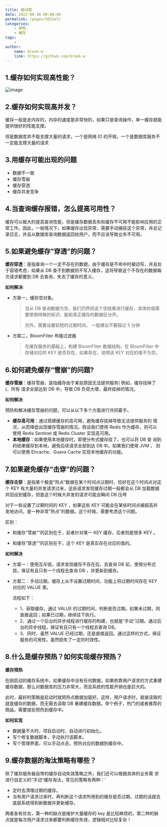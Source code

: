 ```yaml
---
title: 面试题
date: 2022-08-30 00:00:00
permalink: /pages/5031ef/
categories:
    - 架构
    - 缓存
tags:
    -
author:
    name: brook-w
    link: https://github.com/brook-w
---
```


## 1.缓存如何实现高性能？

![image](https://cdn.jsdelivr.net/gh/brook-w/image-hosting@master/go/interview/image.3gie5o5uqpa0.png)

## 2.缓存如何实现高并发？

缓存一般是走内存的，内存的速度是非常快的，如果只是查询操作，单一缓存就能提供很好的性能支撑。

但是数据库并不能支撑大量的请求，一个是网络 IO 的开销，一个是数据库服务不一定能支撑大量的请求

## 3.用缓存可能出现的问题

-   数据不一致
-   缓存雪崩
-   缓存穿透
-   缓存并发竞争

## 4.当查询缓存报错，怎么提高可用性？

缓存可以极大的提高查询性能，但是缓存数据丢失和缓存不可用不能影响应用的正常工作。因此，一般情况下，如果缓存出现异常，需要手动捕获这个异常，并且记录日志，并且从数据库查询数据返回给用户，而不应该导致业务不可用。

## 5.如果避免缓存”穿透”的问题？

**缓存穿透**：是指查询一个一定不存在的数据，由于缓存是不命中时被动写，并且处于容错考虑，如果从 DB 查不到数据则不写入缓存，这将导致这个不存在的数据每次请求都要到 DB 去查询，失去了缓存的意义。

**如何解决**:

-   方案一，缓存空对象。

    >   当从 DB 查询数据为空，我们仍然将这个空结果进行缓存，具体的值需要使用特殊的标识，能和真正缓存的数据区分开。
    >
    >   另外，需要设置较短的过期时间， 一般建议不要超过 5 分钟

-   方案二，BloomFilter 布隆过滤器

    >   在缓存服务的基础上，构建 BloomFilter 数据结构，在 BloomFilter 中存储对应的 KEY 是否存在，如果存在，说明该 KEY 对应的值不为空。

## 6.如何避免缓存“雪崩”的问题?

**缓存雪崩**：缓存雪崩，是指缓存由于某些原因无法提供服务( 例如，缓存挂掉了 )，所有 请求全部达到 DB 中，导致 DB 负荷大增，最终挂掉的情况。

**如何解决**

预防和解决缓存雪崩的问题，可以从以下多个方面进行共同着手。

-   **缓存高可用**：通过搭建缓存的高可用，避免缓存挂掉导致无法提供服务的 情况，从而降低出现缓存雪崩的情况。假设我们使用 Redis 作为缓存，则可以 使用 Redis Sentinel 或 Redis Cluster 实现高可用。
-   **本地缓存**：如果使用本地缓存时，即使分布式缓存挂了，也可以将 DB 查 询到的结果缓存到本地，避免后续请求全部到达 DB 中。如果我们使用 JVM ， 则可以使用 Ehcache、Guava Cache 实现本地缓存的功能。

## 7.如果避免缓存“击穿”的问题？

**缓存击穿**：是指某个极度“热点”数据在某个时间点过期时，恰好在这个时间点对这个 KEY 有大量的并发请求过来，这些请求发现缓存过期一般都会从 DB  加载数据并回设到缓存，但是这个时候大并发的请求可能会瞬间 DB 压垮

对于一些设置了过期时间的 KEY ，如果这些 KEY 可能会在某些时间点被超高并发地访问，是一种非常“热点”的数据。这个时候，需要考虑这个问题。

区别：

-   和缓存“雪崩“”的区别在于，前者针对某一 KEY 缓存，后者则是很多 KEY 。

-    和缓存“穿透“”的区别在于，这个 KEY 是真实存在对应的值的。

**如何解决**

-   方案一：使用互斥锁。请求发现缓存不存在后，去查询 DB 前，使用分布式锁，保证有且只有一个线程去查询 DB ，并更新到缓存。

-   方案二：手动过期。缓存上从不设置过期时间，功能上将过期时间存在 KEY  对应的 VALUE 里。

    流程如下：

    -   1、获取缓存。通过 VALUE 的过期时间，判断是否过期。如果未过期，则直接返回；如果已过期，继续往下执行。
    -    2、通过一个后台的异步线程进行缓存的构建，也就是“手动”过期。通过后台的异步线程，保证有且只有一个线程去查询 DB。
    -   3、同时，虽然 VALUE 已经过期，还是直接返回。通过这样的方式，保证服务的可用性，虽然损失了一定的时效性。

## 8.什么是缓存预热？如何实现缓存预热？

**缓存预热**

在刚启动的缓存系统中，如果缓存中没有任何数据，如果依靠用户请求的方式重建缓存数据，那么对数据库的压力非常大，而且系统的性能开销也是巨大的。

此时，最好的策略是启动时就把热点数据加载好。这样，用户请求时，直接读取的就是缓存的数据，而无需去读取 DB 重建缓存数据。举个例子，热门的或者推荐的商品，需要提前预热到缓存中。

**如何实现**

-   数据量不大时，项目启动时，自动进行初始化。
-   写个修复数据脚本，手动执行该脚本。
-   写个管理界面，可以手动点击，预热对应的数据到缓存中。

## 9.缓存数据的淘汰策略有哪些？

除了缓存服务器自带的缓存自动失效策略之外，我们还可以根据具体的业务需 求进行自定义的“手动”缓存淘汰，常见的策略有两种：’

-   定时去清理过期的缓存。
-   当有用户请求过来时，再判断这个请求所用到的缓存是否过期，过期的话就去底层系统得到新数据并更新缓存。

两者各有优劣，第一种的缺点是维护大量缓存的 key 是比较麻烦的，第二种的缺点就是每次用户请求过来都要判断缓存失效，逻辑相对比较复杂！
